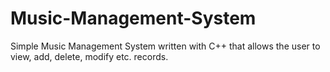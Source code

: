 # Music-Management-System
Simple Music Management System written with C++ that allows the user to view, add, delete, modify etc. records.
